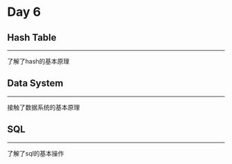 # Day 6

## Hash Table

---

了解了hash的基本原理



## Data System

-----

接触了数据系统的基本原理



## SQL

----

了解了sql的基本操作